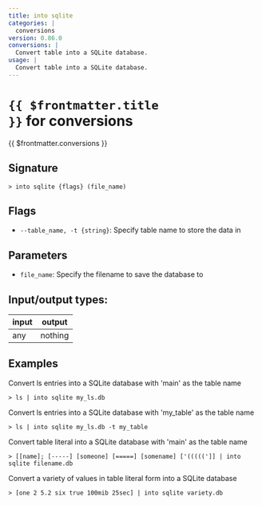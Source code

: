 ```yaml
---
title: into sqlite
categories: |
  conversions
version: 0.86.0
conversions: |
  Convert table into a SQLite database.
usage: |
  Convert table into a SQLite database.
---
```

<!-- This file is automatically generated. Please edit the command in https://github.com/nushell/nushell instead. -->

# <code>{{ $frontmatter.title }}</code> for conversions

<div class='command-title'>{{ $frontmatter.conversions }}</div>

## Signature

```> into sqlite {flags} (file_name)```

## Flags

 -  `--table_name, -t {string}`: Specify table name to store the data in

## Parameters

 -  `file_name`: Specify the filename to save the database to


## Input/output types:

| input | output  |
| ----- | ------- |
| any   | nothing |

## Examples

Convert ls entries into a SQLite database with 'main' as the table name
```nu
> ls | into sqlite my_ls.db

```

Convert ls entries into a SQLite database with 'my_table' as the table name
```nu
> ls | into sqlite my_ls.db -t my_table

```

Convert table literal into a SQLite database with 'main' as the table name
```nu
> [[name]; [-----] [someone] [=====] [somename] ['(((((']] | into sqlite filename.db

```

Convert a variety of values in table literal form into a SQLite database
```nu
> [one 2 5.2 six true 100mib 25sec] | into sqlite variety.db

```

